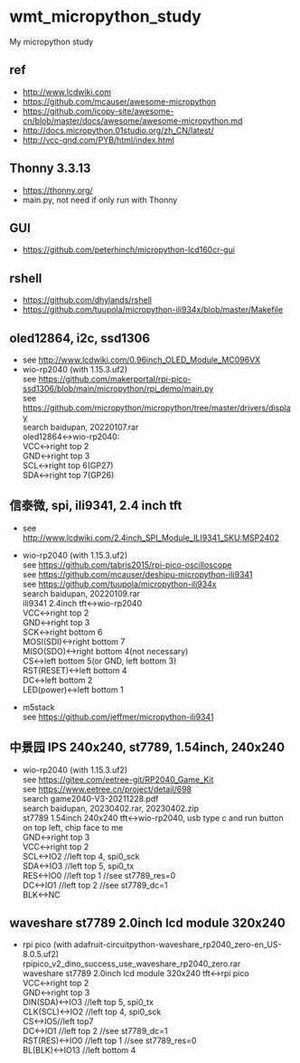 # wmt_micropython_study
My micropython study

## ref  
* http://www.lcdwiki.com  
* https://github.com/mcauser/awesome-micropython  
* https://github.com/icopy-site/awesome-cn/blob/master/docs/awesome/awesome-micropython.md  
* http://docs.micropython.01studio.org/zh_CN/latest/  
* http://vcc-gnd.com/PYB/html/index.html  

## Thonny 3.3.13   
* https://thonny.org/  
* main.py, not need if only run with Thonny  

## GUI  
* https://github.com/peterhinch/micropython-lcd160cr-gui  

## rshell  
* https://github.com/dhylands/rshell  
* https://github.com/tuupola/micropython-ili934x/blob/master/Makefile  

## oled12864, i2c, ssd1306  
* see http://www.lcdwiki.com/0.96inch_OLED_Module_MC096VX  
* wio-rp2040 (with 1.15.3.uf2)    
see https://github.com/makerportal/rpi-pico-ssd1306/blob/main/micropython/rpi_demo/main.py  
see https://github.com/micropython/micropython/tree/master/drivers/display  
search baidupan, 20220107.rar  
oled12864<->wio-rp2040:  
VCC<->right top 2  
GND<->right top 3  
SCL<->right top 6(GP27)  
SDA<->right top 7(GP26)  

## 信泰微, spi, ili9341, 2.4 inch tft  
* see http://www.lcdwiki.com/2.4inch_SPI_Module_ILI9341_SKU:MSP2402  
* wio-rp2040 (with 1.15.3.uf2)    
see https://github.com/tabris2015/rpi-pico-oscilloscope  
see https://github.com/mcauser/deshipu-micropython-ili9341  
see https://github.com/tuupola/micropython-ili934x  
search baidupan, 20220109.rar   
ili9341 2.4inch tft<->wio-rp2040  
VCC<->right top 2  
GND<->right top 3  
SCK<->right bottom 6  
MOSI(SDI)<->right bottom 7  
MISO(SDO)<->right bottom 4(not necessary)  
CS<->left bottom 5(or GND, left bottom 3)  
RST(RESET)<->left bottom 4  
DC<->left bottom 2  
LED(power)<->left bottom 1  

* m5stack  
see https://github.com/jeffmer/micropython-ili9341  

## 中景园 IPS 240x240, st7789, 1.54inch, 240x240  
* wio-rp2040 (with 1.15.3.uf2)    
see https://gitee.com/eetree-git/RP2040_Game_Kit  
see https://www.eetree.cn/project/detail/698  
search game2040-V3-20211228.pdf  
search baidupan, 20230402.rar, 20230402.zip    
st7789 1.54inch 240x240 tft<->wio-rp2040, usb type c and run button on top left, chip face to me  
GND<->right top 3  
VCC<->right top 2  
SCL<->IO2 //left top 4, spi0_sck  
SDA<->IO3 //left top 5, spi0_tx  
RES<->IO0 //left top 1 //see st7789_res=0  
DC<->IO1  //left top 2 //see st7789_dc=1  
BLK<->NC  

## waveshare st7789 2.0inch lcd module 320x240  
* rpi pico (with adafruit-circuitpython-waveshare_rp2040_zero-en_US-8.0.5.uf2)    
rpipico_v2_dino_success_use_waveshare_rp2040_zero.rar  
waveshare st7789 2.0inch lcd module 320x240 tft<->rpi pico  
VCC<->right top 2  
GND<->right top 3  
DIN(SDA)<->IO3 //left top 5, spi0_tx  
CLK(SCL)<->IO2 //left top 4, spi0_sck  
CS<->IO5//left top7  
DC<->IO1  //left top 2 //see st7789_dc=1  
RST(RES)<->IO0 //left top 1 //see st7789_res=0  
BL(BLK)<->IO13 //left bottom 4  
